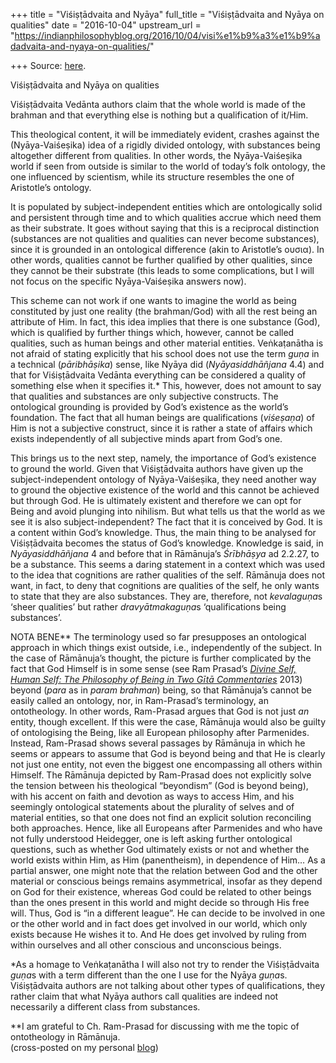 +++
title = "Viśiṣṭādvaita and Nyāya"
full_title = "Viśiṣṭādvaita and Nyāya on qualities"
date = "2016-10-04"
upstream_url = "https://indianphilosophyblog.org/2016/10/04/visi%e1%b9%a3%e1%b9%adadvaita-and-nyaya-on-qualities/"

+++
Source: [here](https://indianphilosophyblog.org/2016/10/04/visi%e1%b9%a3%e1%b9%adadvaita-and-nyaya-on-qualities/).

Viśiṣṭādvaita and Nyāya on qualities

Viśiṣṭādvaita Vedānta authors claim that the whole world is made of the
brahman and that everything else is nothing but a qualification of
it/Him.

This theological content, it will be immediately evident, crashes
against the (Nyāya-Vaiśeṣika) idea of a rigidly divided ontology, with
substances being altogether different from qualities. In other words,
the Nyāya-Vaiśeṣika world if seen from outside is similar to the world
of today’s folk ontology, the one influenced by scientism, while its
structure resembles the one of Aristotle’s ontology.

It is populated by subject-independent entities which are ontologically
solid and persistent through time and to which qualities accrue which
need them as their substrate. It goes without saying that this is a
reciprocal distinction (substances are not qualities and qualities can
never become substances), since it is grounded in an ontological
difference (akin to Aristotle’s ουσια). In other words, qualities cannot
be further qualified by other qualities, since they cannot be their
substrate (this leads to some complications, but I will not focus on the
specific Nyāya-Vaiśeṣika answers now).

This scheme can not work if one wants to imagine the world as being
constituted by just one reality (the brahman/God) with all the rest
being an attribute of Him. In fact, this idea implies that there is one
substance (God), which is qualified by further things which, however,
cannot be called qualities, such as human beings and other material
entities. Veṅkaṭanātha is not afraid of stating explicitly that his
school does not use the term *guṇa* in a technical (*pāribhāṣika*)
sense, like Nyāya did (*Nyāyasiddhāñjana* 4.4) and that for
Viśiṣṭādvaita Vedānta everything can be considered a quality of
something else when it specifies it.\* This, however, does not amount to
say that qualities and substances are only subjective constructs. The
ontological grounding is provided by God’s existence as the world’s
foundation. The fact that all human beings are qualifications
(*viśeṣaṇa*) of Him is not a subjective construct, since it is rather a
state of affairs which exists independently of all subjective minds
apart from God’s one.

This brings us to the next step, namely, the importance of God’s
existence to ground the world. Given that Viśiṣṭādvaita authors have
given up the subject-independent ontology of Nyāya-Vaiśeṣika, they need
another way to ground the objective existence of the world and this
cannot be achieved but through God. He is ultimately existent and
therefore we can opt for Being and avoid plunging into nihilism. But
what tells us that the world as we see it is also subject-independent?
The fact that it is conceived by God. It is a content within God’s
knowledge. Thus, the main thing to be analysed for Viśiṣṭādvaita becomes
the status of God’s knowledge. Knowledge is said, in *Nyāyasiddhāñjana*
4 and before that in Rāmānuja’s *Śrībhāṣya* ad 2.2.27, to be a
substance. This seems a daring statement in a context which was used to
the idea that cognitions are rather qualities of the self. Rāmānuja does
not want, in fact, to deny that cognitions are qualities of the self, he
only wants to state that they are also substances. They are, therefore,
not *kevalaguṇa*s ‘sheer qualities’ but rather *dravyātmakaguṇa*s
‘qualifications being substances’.

NOTA BENE\*\* The terminology used so far presupposes an ontological
approach in which things exist outside, i.e., independently of the
subject. In the case of Rāmānuja’s thought, the picture is further
complicated by the fact that God Himself is in some sense (see Ram
Prasad’s *[Divine Self, Human Self: The Philosophy of Being in Two Gītā
Commentaries](http://ndpr.nd.edu/news/43847-divine-self-human-self-the-philosophy-of-being-in-two-gt-commentaries/)*
2013) beyond (*para* as in *param brahman*) being, so that Rāmānuja’s
cannot be easily called an ontology, nor, in Ram-Prasad’s terminology,
an ontotheology. In other words, Ram-Prasad argues that God is not just
*an* entity, though excellent. If this were the case, Rāmānuja would
also be guilty of ontologising the Being, like all European philosophy
after Parmenides. Instead, Ram-Prasad shows several passages by Rāmānuja
in which he seems or appears to assume that God is beyond being and that
He is clearly not just one entity, not even the biggest one encompassing
all others within Himself. The Rāmānuja depicted by Ram-Prasad does not
explicitly solve the tension between his theological “beyondism” (God is
beyond being), with his accent on faith and devotion as ways to access
Him, and his seemingly ontological statements about the plurality of
selves and of material entities, so that one does not find an explicit
solution reconciling both approaches. Hence, like all Europeans after
Parmenides and who have not fully understood Heidegger, one is left
asking further ontological questions, such as whether God ultimately
exists or not and whether the world exists within Him, as Him
(panentheism), in dependence of Him… As a partial answer, one might note
that the relation between God and the other material or conscious beings
remains asymmetrical, insofar as they depend on God for their existence,
whereas God could be related to other beings than the ones present in
this world and might decide so through His free will. Thus, God is “in a
different league”. He can decide to be involved in one or the other
world and in fact does get involved in our world, which only exists
because He wishes it to. And He does get involved by ruling from within
ourselves and all other conscious and unconscious beings.

\*As a homage to Veṅkaṭanātha I will also not try to render the
Viśiṣṭādvaita *guṇa*s with a term different than the one I use for the
Nyāya *guṇa*s. Viśiṣṭādvaita authors are not talking about other types
of qualifications, they rather claim that what Nyāya authors call
qualities are indeed not necessarily a different class from substances.

\*\*I am grateful to Ch. Ram-Prasad for discussing with me the topic of
ontotheology in Rāmānuja.  
(cross-posted on my personal [blog](http://elisafreschi.com))
